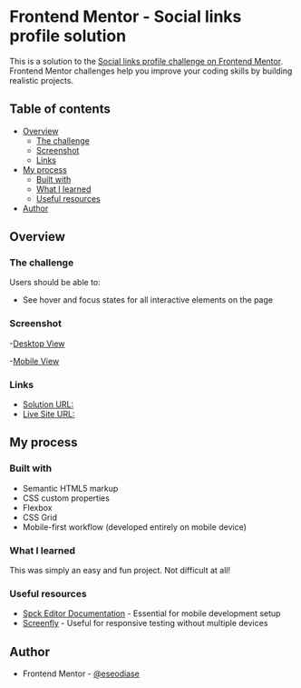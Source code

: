 # Frontend Mentor - Social links profile solution

This is a solution to the [Social links profile challenge on Frontend Mentor](https://www.frontendmentor.io/challenges/social-links-profile-UG32l9m6dQ). Frontend Mentor challenges help you improve your coding skills by building realistic projects. 

## Table of contents

- [Overview](#overview)
  - [The challenge](#the-challenge)
  - [Screenshot](#screenshot)
  - [Links](#links)
- [My process](#my-process)
  - [Built with](#built-with)
  - [What I learned](#what-i-learned)
  - [Useful resources](#useful-resources)
- [Author](#author)

## Overview

### The challenge

Users should be able to:

- See hover and focus states for all interactive elements on the page

### Screenshot

-[Desktop View](./src/solution/screenshots/desktop-view.jpg)

-[Mobile View](./src/solution/screenshots/mobile-view.jpg)

### Links

- [Solution URL:](https://github.com/eseodiase/frontend-mentor-social-links-profile-challenge)
- [Live Site URL:](https://your-live-site-url.com)

## My process

### Built with

- Semantic HTML5 markup
- CSS custom properties
- Flexbox
- CSS Grid
- Mobile-first workflow (developed entirely on mobile device)

### What I learned

This was simply an easy and fun project. Not difficult at all!

### Useful resources

- [Spck Editor Documentation](https://spck.io/docs) - Essential for mobile development setup
- [Screenfly](https://screenfly.org) - Useful for responsive testing without multiple devices

## Author

- Frontend Mentor - [@eseodiase](https://www.frontendmentor.io/profile/eseodiase)
```